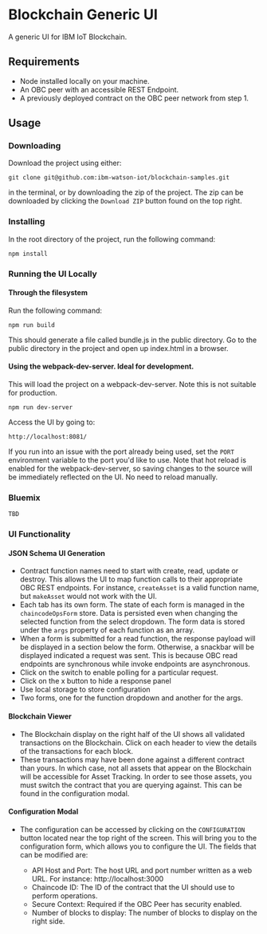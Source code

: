 Blockchain Generic UI
=========================
A generic UI for IBM IoT Blockchain.

Requirements
-----------------
* Node installed locally on your machine.
* An OBC peer with an accessible REST Endpoint.
* A previously deployed contract on the OBC peer network from step 1.

Usage
-----------------
### Downloading
Download the project using either:
```
git clone git@github.com:ibm-watson-iot/blockchain-samples.git
```
in the terminal, or by downloading the zip of the project. The zip can be downloaded by clicking the `Download ZIP` button found on the top right.

### Installing
In the root directory of the project, run the following command:
```
npm install
```

### Running the UI Locally
#### Through the filesystem
Run the following command:
```
npm run build
```
This should generate a file called bundle.js in the public directory. Go to the public directory in the project and open up index.html in a browser.

#### Using the webpack-dev-server. Ideal for development.
This will load the project on a webpack-dev-server. Note this is not suitable for production.
```
npm run dev-server
```

Access the UI by going to:
```
http://localhost:8081/
```

If you run into an issue with the port already being used, set the `PORT` environment variable to the port you'd like to use. Note that hot reload is enabled for the webpack-dev-server, so saving changes to the source will be immediately reflected on the UI. No need to reload manually.

### Bluemix
```
TBD
```

### UI Functionality

#### JSON Schema UI Generation
- Contract function names need to start with create, read, update or destroy. This allows the UI to map function calls to their appropriate OBC REST endpoints. For instance, `createAsset` is a valid function name, but `makeAsset` would not work with the UI.
- Each tab has its own form. The state of each form is managed in the `chaincodeOpsForm` store. Data is persisted even when changing the selected function from the select dropdown. The form data is stored under the `args` property of each function as an array.
- When a form is submitted for a read function, the response payload will be displayed in a section below the form. Otherwise, a snackbar will be displayed indicated a request was sent. This is because OBC read endpoints are synchronous while invoke endpoints are asynchronous.
- Click on the switch to enable polling for a particular request.
- Click on the x button to hide a response panel
- Use local storage to store configuration
- Two forms, one for the function dropdown and another for the args.

#### Blockchain Viewer
- The Blockchain display on the right half of the UI shows all validated transactions on the Blockchain. Click on each header to view the details of the transactions for each block.
- These transactions may have been done against a different contract than yours. In which case, not all assets that appear on the Blockchain will be accessible for Asset Tracking. In order to see those assets, you must switch the contract that you are querying against. This can be found in the configuration modal.

#### Configuration Modal
- The configuration can be accessed by clicking on the `CONFIGURATION` button located near the top right of the screen. This will bring you to the configuration form, which allows you to configure the UI. The fields that can be modified are:

  * API Host and Port: The host URL and port number written as a web URL. For instance: http://localhost:3000
  * Chaincode ID: The ID of the contract that the UI should use to perform operations.
  * Secure Context: Required if the OBC Peer has security enabled.
  * Number of blocks to display: The number of blocks to display on the right side.
